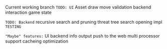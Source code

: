 Current working branch
`TODO: UI`
Asset
draw
move validation
backend interaction
game state

`TODO: Backend`
recursive search and pruning
threat tree search
opening impl
`TESTING`

`"Maybe" features:`
UI backend info output
push to the web
multi processor support
cacheing optimization